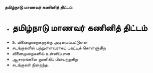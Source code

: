 **தமிழ்நாடு மாணவர் கணினித் திட்டம்**
- # தமிழ்நாடு மாணவர் கணினித் திட்டம்
- a. வினைமுறைகளுக்கு அடிமைப்பட்டுள்ள
- சடங்குகளில் பற்றுள்ளவராகப் பகட்டிக் கொள்ளுகிற
- வினைமுறைகளில் உன்னிப்பான
- ஆசாரங்களை நுணிகிப் பின்பற்றுகிற
- சடங்குகள் நிறைந்த.


